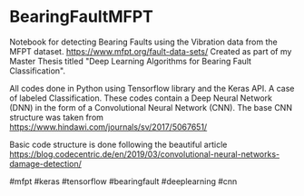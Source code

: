 # BearingFaultMFPT
Notebook for detecting Bearing Faults using the Vibration data from the MFPT dataset. https://www.mfpt.org/fault-data-sets/
Created as part of my Master Thesis titled "Deep Learning Algorithms for Bearing Fault Classification".

All codes done in Python using Tensorflow library and the Keras API. A case of labeled Classification. These codes contain a Deep Neural Network (DNN) in the form of a Convolutional Neural Network (CNN). The base CNN structure was taken from https://www.hindawi.com/journals/sv/2017/5067651/

Basic code structure is done following the beautiful article https://blog.codecentric.de/en/2019/03/convolutional-neural-networks-damage-detection/


#mfpt #keras #tensorflow #bearingfault #deeplearning #cnn
